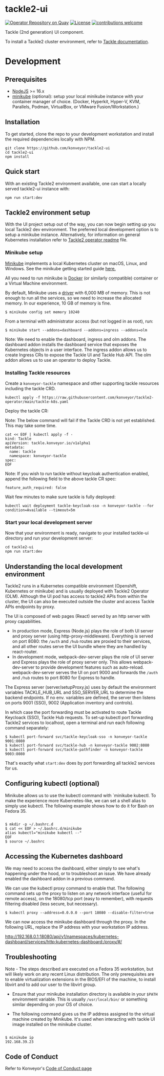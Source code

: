 # tackle2-ui

[![Operator Repository on Quay](https://quay.io/repository/konveyor/tackle2-ui/status "Operator Repository on Quay")](https://quay.io/repository/konveyor/tackle2-ui) [![License](http://img.shields.io/:license-apache-blue.svg)](http://www.apache.org/licenses/LICENSE-2.0.html) [![contributions welcome](https://img.shields.io/badge/contributions-welcome-brightgreen.svg?style=flat)](https://github.com/konveyor/tackle2-ui/pulls)

Tackle (2nd generation) UI component.

To install a Tackle2 cluster environment, refer to [Tackle documentation](https://github.com/konveyor/tackle).

# Development

## Prerequisites

- [NodeJS](https://nodejs.org/en/) >= 16.x
- [minikube](https://minikube.sigs.k8s.io/docs/start) (optional): setup your local minikube instance with your container manager of choice. (Docker, Hyperkit, Hyper-V, KVM, Parallels, Podman, VirtualBox, or VMware Fusion/Workstation.)

## Installation

To get started, clone the repo to your development workstation and install the required dependencies locally with NPM.

```
git clone https://github.com/konveyor/tackle2-ui
cd tackle2-ui
npm install
```

## Quick start

With an existing Tackle2 environment available, one can start a locally served tackle2-ui instance with:

`npm run start:dev`

## Tackle2 environment setup

With the UI project setup out of the way, you can now begin setting up you local Tackle2 dev environment. The preferred local development option is to setup a minikube instance.
Alternatively, for information on general Kubernetes installation refer to [Tackle2 operator readme](https://github.com/konveyor/tackle2-operator#readme) file.

### Minikube setup

[Minikube](https://github.com/kubernetes/minikube) implements a local Kubernetes cluster on macOS, Linux, and Windows. See the minikube getting started guide [here.](https://minikube.sigs.k8s.io/docs/start/)

All you need to run minikube is [Docker](https://docs.docker.com/engine/install/) (or similarly compatible) container or a Virtual Machine environment.

By default, Minikube uses a [driver](https://minikube.sigs.k8s.io/docs/drivers/) with 6,000 MB of memory. This is not enough to run all the services, so we need to increase the allocated memory. In our experience, 10 GB of memory is fine.

`$ minikube config set memory 10240`

From a terminal with administrator access (but not logged in as root), run:

`$ minikube start --addons=dashboard --addons=ingress --addons=olm`

Note: We need to enable the dashboard, ingress and olm addons. The dashboard addon installs the dashboard service that exposes the Kubernetes objects in a user interface. The ingress addon allows us to create Ingress CRs to expose the Tackle UI and Tackle Hub API. The olm addon allows us to use an operator to deploy Tackle.

### Installing Tackle resources

Create a `konveyor-tackle` namespace and other supporting tackle resources including the tackle CRD.

`kubectl apply -f https://raw.githubusercontent.com/konveyor/tackle2-operator/main/tackle-k8s.yaml `

Deploy the tackle CR:

Note: The below command will fail if the Tackle CRD is not yet established. This may take some time.

```
cat << EOF | kubectl apply -f -
kind: Tackle
apiVersion: tackle.konveyor.io/v1alpha1
metadata:
  name: tackle
  namespace: konveyor-tackle
spec:
EOF
```

Note: If you wish to run tackle without keycloak authentication enabled, append the following field to the above tackle CR spec:

`feature_auth_required: false`

Wait few minutes to make sure tackle is fully deployed:

`kubectl wait deployment tackle-keycloak-sso -n konveyor-tackle --for condition=Available --timeout=5m`

### Start your local development server

Now that your environment is ready, navigate to your installed tackle-ui directory and run your development server:

```
cd tackle2-ui
npm run start:dev
```

## Understanding the local development environment

Tackle2 runs in a Kubernetes compatible environment (Openshift, Kubernetes or minikube) and is usually deployed with Tackle2 Operator (OLM).
Although the UI pod has access to tackle2 APIs from within the cluster, the UI can also be executed outside the cluster and access Tackle APIs endpoints by proxy.

The UI is composed of web pages (React) served by an http server with proxy capabilities.

- In production mode, Express (Node.js) plays the role of both UI server and proxy server (using http-proxy-middleware).
  Everything is served on port 8080: the `/auth` and `/hub` routes are proxied to their services, and all other routes serve the UI bundle where they are handled by react-router.
- In development mode, webpack-dev-server plays the role of UI server and Express plays the role of proxy server only. This allows webpack-dev-server to provide development features such as auto-reload.
  webpack-dev-server serves the UI on port 9000 and forwards the `/auth` and `/hub` routes to port 8080 for Express to handle.

The Express server (server/setupProxy.js) uses by default the environment variables TACKLE_HUB_URL and SSO_SERVER_URL to determine the backend endpoints.
If no env. variables are defined, the server then listens on ports 9001 (SSO), 9002 (Application inventory and controls).

In which case the port forwarding must be activated to route Tackle Keycloack (SSO), Tackle Hub requests.
To set-up kubectl port forwarding Tackle2 services to localhost, open a terminal and run each following command separately:

```
$ kubectl port-forward svc/tackle-keycloak-sso -n konveyor-tackle 9001:8080
$ kubectl port-forward svc/tackle-hub -n konveyor-tackle 9002:8080
$ kubectl port-forward svc/tackle-pathfinder -n konveyor-tackle 9003:8080
```

That's exactly what `start:dev` does by port forwarding all tackle2 services for us.

## Configuring kubectl (optional)

Minikube allows us to use the kubectl command with `minikube kubectl. To make the experience more Kubernetes-like, we can set a shell alias to simply use kubectl.
The following example shows how to do it for Bash on Fedora 35.

```

$ mkdir -p ~/.bashrc.d
$ cat << EOF > ~/.bashrc.d/minikube
alias kubectl="minikube kubectl --"
EOF
$ source ~/.bashrc

```

## Accessing the Kubernetes dashboard

We may need to access the dashboard, either simply to see what's happening under the hood, or to troubleshoot an issue. We have already enabled the dashboard addon in a previous command.

We can use the kubectl proxy command to enable that. The following command sets up the proxy to listen on any network interface (useful for remote access), on the 18080/tcp port (easy to remember), with requests filtering disabled (less secure, but necessary).

`$ kubectl proxy --address=0.0.0.0 --port 18080 --disable-filter=true`

We can now access the minikube dashboard through the proxy.
In the following URL, replace the IP address with your workstation IP address.

http://192.168.0.1:18080/api/v1/namespaces/kubernetes-dashboard/services/http:kubernetes-dashboard:/proxy/#/

## Troubleshooting

Note - The steps described are executed on a Fedora 35 workstation, but will likely work on any recent Linux distribution.
The only prerequisites are to enable virtualization extensions in the BIOS/EFI of the machine, to install libvirt and to add our user to the libvirt group.

- Ensure that your minikube installation directory is available in your `$PATH` environment variable. This is usually `/usr/local/bin/` or something similar depending on your OS of choice.

- The following command gives us the IP address assigned to the virtual machine created by Minikube.
  It's used when interacting with tackle UI image installed on the minikube cluster.

```

$ minikube ip
192.168.39.23

```

## Code of Conduct

Refer to Konveyor's [Code of Conduct page](https://github.com/konveyor/community/blob/main/CODE_OF_CONDUCT.md)
